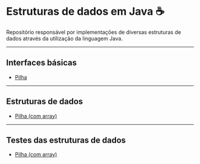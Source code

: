 # Estruturas de dados em Java ☕
Repositório responsável por implementações de diversas estruturas de dados através da utilização da linguagem Java.
***
## Interfaces básicas
- [Pilha](src/interfaces/Pilha.java)
***
## Estruturas de dados
- [Pilha (com array)](src/estruturas/PilhaComArray.java)
***
## Testes das estruturas de dados
- [Pilha (com array)](tests/estruturas/PilhaComArrayTest.java)
